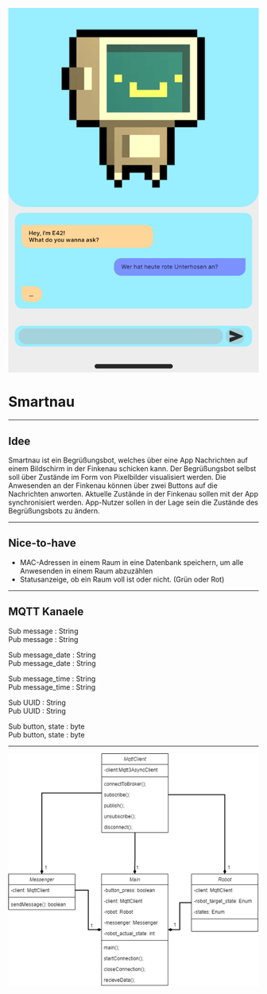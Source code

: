 
![pixelart](img/ui_sketch.png)

# Smartnau

---
## Idee
Smartnau ist ein Begrüßungsbot, welches über eine App Nachrichten auf einem Bildschirm in der Finkenau schicken kann. Der Begrüßungsbot selbst soll über Zustände im Form von Pixelbilder visualisiert werden. Die Anwesenden an der Finkenau können über zwei Buttons auf die Nachrichten anworten. Aktuelle Zustände in der Finkenau sollen mit der App synchronisiert werden. App-Nutzer sollen in der Lage sein die Zustände des Begrüßungsbots zu ändern. 

---

## Nice-to-have
- MAC-Adressen in einem Raum in eine Datenbank speichern, um alle Anwesenden in einem Raum abzuzählen
- Statusanzeige, ob ein Raum voll ist oder nicht. (Grün oder Rot)

---
## MQTT Kanaele

Sub message : String  
Pub message : String  

Sub message_date : String  
Pub message_date : String  

Sub message_time : String  
Pub message_time : String  

Sub UUID : String  
Pub UUID : String  

Sub button, state : byte  
Pub button, state : byte  



---

![UML-Diagramm](UML/UML_Smartnau.png)
